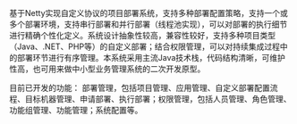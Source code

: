 基于Netty实现自定义协议的项目部署系统，支持多种部署配置策略，支持一个或多个部署环境，支持串行部署和并行部署（线程池实现），可以对部署的执行细节进行精确个性化定义。系统设计抽象性较高，兼容性较好，支持多种项目类型（Java、.NET、PHP等）的自定义部署；结合权限管理，可以对持续集成过程中的部署环节进行有序管理。本系统采用主流Java技术栈，代码结构清晰，可维护性高，也可用来做中小型业务管理系统的二次开发原型。

目前已开发的功能：
部署管理，包括项目管理、应用管理、自定义部署配置流程、目标机器管理、申请部署、执行部署；权限管理，包括人员管理、角色管理、功能组管理、功能管理；系统配置等。




